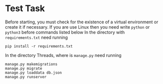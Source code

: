 # Test Task

Before starting, you must check for the existence of a virtual environment or create it if necessary.
If you are use Linux then you need write `python` or `python3` before commands listed below
In the directory with `requirements.txt` need running
``` 
pip install -r requirements.txt
```

In the directory Threads, where is `manage.py` need running
```
manage.py makemigrations
manage.py migrate
manage.py loaddata db.json
manage.py runserver
```
